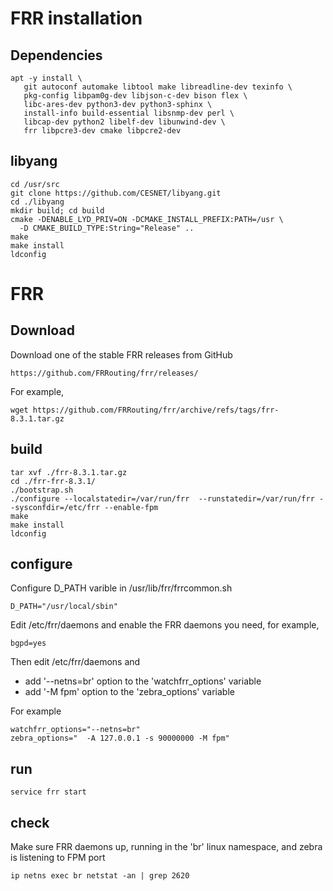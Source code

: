 # FRR installation

## Dependencies

	apt -y install \
	   git autoconf automake libtool make libreadline-dev texinfo \
	   pkg-config libpam0g-dev libjson-c-dev bison flex \
	   libc-ares-dev python3-dev python3-sphinx \
	   install-info build-essential libsnmp-dev perl \
	   libcap-dev python2 libelf-dev libunwind-dev \
	   frr libpcre3-dev cmake libpcre2-dev

## libyang

	cd /usr/src
	git clone https://github.com/CESNET/libyang.git
	cd ./libyang
	mkdir build; cd build
	cmake -DENABLE_LYD_PRIV=ON -DCMAKE_INSTALL_PREFIX:PATH=/usr \
	  -D CMAKE_BUILD_TYPE:String="Release" ..
	make
	make install
	ldconfig

# FRR 

## Download

Download one of the stable FRR releases from GitHub

	https://github.com/FRRouting/frr/releases/

For example,

	wget https://github.com/FRRouting/frr/archive/refs/tags/frr-8.3.1.tar.gz

## build

	tar xvf ./frr-8.3.1.tar.gz
	cd ./frr-frr-8.3.1/
	./bootstrap.sh
	./configure --localstatedir=/var/run/frr  --runstatedir=/var/run/frr --sysconfdir=/etc/frr --enable-fpm
	make
	make install
	ldconfig

## configure

Configure D_PATH varible in /usr/lib/frr/frrcommon.sh 

	D_PATH="/usr/local/sbin"

Edit /etc/frr/daemons and enable the FRR daemons you need, for example,

	bgpd=yes

Then edit /etc/frr/daemons and 

 * add '--netns=br' option to the 'watchfrr_options' variable
 * add '-M fpm' option to the 'zebra_options' variable

For example

	watchfrr_options="--netns=br"
	zebra_options="  -A 127.0.0.1 -s 90000000 -M fpm"
	
## run

	service frr start
	
## check

Make sure FRR daemons up, running in the 'br' linux namespace, and zebra is listening to FPM port

	ip netns exec br netstat -an | grep 2620

